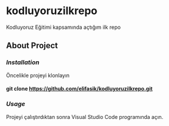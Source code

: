 # kodluyoruzilkrepo
Kodluyoruz Eğitimi kapsamında açtığım ilk repo
## About Project
### ***Installation***
Öncelikle projeyi klonlayın
#### git clone https://github.com/elifasik/kodluyoruzilkrepo.git 

### ***Usage***
Projeyi çalıştırdıktan sonra Visual Studio Code programında açın.

